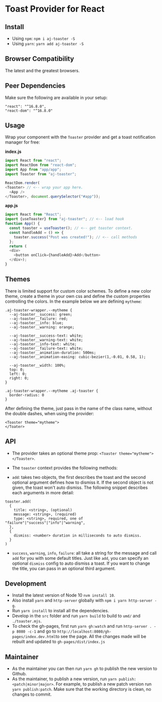# Toast Provider for React

## Install

- Using `npm`: `npm i aj-toaster -S`
- Using `yarn`: `yarn add aj-toaster -S`

## Browser Compatibility

The latest and the greatest browsers.

## Peer Dependencies

Make sure the following are available in your setup:

```
"react": "^16.8.0",
"react-dom": "^16.8.0"
```

## Usage

Wrap your component with the `Toaster` provider and get a toast notification manager for free:

**index.js**

```js
import React from "react";
import ReactDom from "react-dom";
import App from "app/app";
import Toaster from "aj-toaster";

ReactDom.render(
<Toaster> // <-- wrap your app here.
  <App />
</Toaster>, document.querySelector("#app"));
```

**app.js**

```js
import React from "React";
import {useToaster} from "aj-toaster"; // <-- load hook
function App() {
  const toaster = useToaster(); // <-- get toaster context.
  const handleAdd = () => {
    toaster.success("Post was created!"); // <-- call methods
  };
  return (
  <div>
    <button onClick={handleAdd}>Add</button>
  </div>);
}
```

## Themes

There is limited support for custom color schemes. To define a new color theme,
create a theme in your own css and define the custom properties controlling the
colors. In the example below we are defining `mytheme`:

```
.aj-toaster-wrapper.--mytheme {
  --aj-toaster__success: green;
  --aj-toaster__failure: red;
  --aj-toaster__info: blue;
  --aj-toaster__warning: orange;

  --aj-toaster__success-text: white;
  --aj-toaster__warning-text: white;
  --aj-toaster__info-text: white;
  --aj-toaster__failure-text: white;
  --aj-toaster__animation-duration: 500ms;
  --aj-toaster__animation-easing: cubic-bezier(1,-0.01, 0.58, 1);

  --aj-toaster__width: 100%;
  top: 0;
  left: 0;
  right: 0;
}

.aj-toaster-wrapper.--mytheme .aj-toaster {
  border-radius: 0
}
```

After defining the theme, just pass in the name of the class name, without the
double dashes, when using the provider:

```
<Toaster theme="mytheme">
</Toater>
```

## API

- The provider takes an optional theme prop: `<Toaster theme="mytheme"></Toaster>`.
- The `toaster` context provides the following methods:

- `add`: takes two objects, the first describes the toast and the second optional argument defines how to dismiss it.
If the second object is not given, the toast won't auto dismiss. The following snippet describes each arguments in
more detail:

```
toaster.add(
  {
    title: <string>, (optional)
    message: <string>, (required)
    type: <string>, required, one of "failure"|"success"|"info"|"warning",
  },
  {
    dismiss: <number> duration in milliseconds to auto dismiss.
  }
)
```

- `success`, `warning`, `info`, `failure`: all take a string for the message and
call `add` for you with some default titles. Just like `add`, you can specify an optional `dismiss` config
to auto dismiss a toast. If you want to change the title, you can pass in an optional third argument.

## Development

- Install the latest version of Node 10 `nvm install 10`.
- Also install `yarn` and `http-server` globally with `npm i yarn http-server -g`.
- Run `yarn install` to install all the dependencies.
- Develop in the `src` folder and run `yarn build` to build to `umd/` and `./toaster.mjs`.
- To check the gh-pages, first run `yarn gh:watch` and run `http-server . -p 8080 -c-1` and go to `http://localhost:8080/gh-pages/index.dev.html`to see the page. All the changes made will be rebuilt and updated to `gh-pages/dist/index.js`

## Maintainer

- As the maintainer you can then run `yarn gh` to publish the new version to Github.
- As the maintainer, to publish a new version, run `yarn publish:<patch|minor|major>`. For example, to publish a new patch version run `yarn publish:patch`. Make sure that the working directory is clean, no changes to commit.
